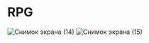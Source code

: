 # RPG
![Снимок экрана (14)](https://user-images.githubusercontent.com/67004012/218959674-f6e68499-9c57-4e52-ae11-ce2980d2a920.png)
![Снимок экрана (15)](https://user-images.githubusercontent.com/67004012/218959711-c56261fb-0566-4d1c-bdc3-cd2758af1baa.png)
